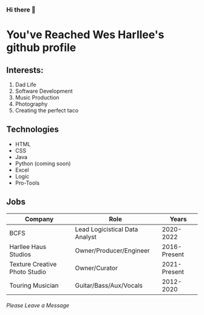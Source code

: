 ### Hi there 👋

<!--
**wesharllee/wesharllee** is a ✨ _special_ ✨ repository because its `README.md` (this file) appears on your GitHub profile.

Here are some ideas to get you started:

- 🔭 I’m currently working on ...
- 🌱 I’m currently learning ...
- 👯 I’m looking to collaborate on ...
- 🤔 I’m looking for help with ...
- 💬 Ask me about ...
- 📫 How to reach me: ...
- 😄 Pronouns: ...
- ⚡ Fun fact: ...
-->


# You've Reached Wes Harllee's github profile


## Interests: 
1. Dad Life
1. Software Development
1. Music Production
1. Photography
1. Creating the perfect taco

## Technologies 
* HTML
* CSS
* Java
* Python (coming soon)
* Excel
* Logic
* Pro-Tools


## Jobs 
|Company  |Role  | Years |
|--|--|--|
|BCFS|Lead Logicistical Data Analyst |2020-2022
Harllee Haus Studios|Owner/Producer/Engineer|2016-Present
Texture Creative Photo Studio|Owner/Curator|2021-Present
Touring Musician|Guitar/Bass/Aux/Vocals|2012-2020


###### Please Leave a Message
